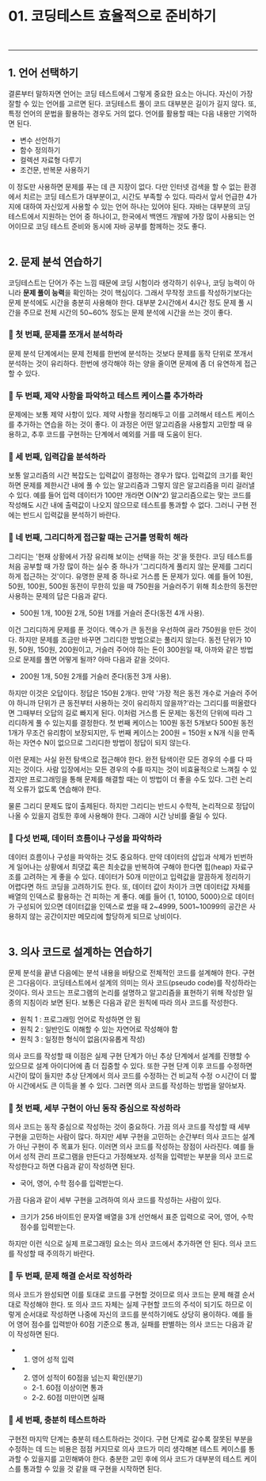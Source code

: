 # 01. 코딩테스트 효율적으로 준비하기
<br/>

---

## 1. 언어 선택하기
결론부터 말하자면 언어는 코딩 테스트에서 그렇게 중요한 요소는 아니다. 자신이 가장 잘할 수 있는 언어를 고르면 된다.
코딩테스트 풀이 코드 대부분은 길이가 길지 않다. 또, 특정 언어의 문법을 활용하는 경우도 거의 없다. 언어를 활용할 때는 다음 내용만 기억하면 된다.
- 변수 선언하기
- 함수 정의하기
- 컬렉션 자료형 다루기
- 조건문, 반복문 사용하기

이 정도만 사용하면 문제를 푸는 데 큰 지장이 없다. 다만 인터넷 검색을 할 수 없는 환경에서 치르는 코딩 테스트가 대부분이고, 시간도 부족할 수 있다.
따라서 앞서 언급한 4가지에 대하여 자신있게 사용할 수 있는 언어 하나는 있어야 된다.
자바는 대부분의 코딩 테스트에서 지원하는 언어 중 하나이고, 한국에서 백엔드 개발에 가장 많이 사용되는 언어이므로 코딩 테스트 준비와 동시에 자바 공부를 함께하는 것도 좋다.
<br/><br/>

## 2. 문제 분석 연습하기
코딩테스트는 단어가 주는 느낌 때문에 코딩 시험이라 생각하기 쉬우나, 코딩 능력이 아니라 **문제 풀이 능력**을 확인하는 것이 핵심이다.
그래서 무작정 코드를 작성하기보다는 문제 분석에도 시간을 충분히 사용해야 한다. 대부분 2시간에서 4시간 정도 문제 풀 시간을 주므로 전체 시간의 50~60% 정도는 문제 분석에 시간을 쓰는 것이 좋다.

### 🥎 첫 번째, 문제를 쪼개서 분석하라
문제 분석 단계에서는 문제 전체를 한번에 분석하는 것보다 문제를 동작 단위로 쪼개서 분석하는 것이 유리하다. 한번에 생각해야 하는 양을 줄이면 문제에 좀 더 유연하게 접근할 수 있다.

### 🥎 두 번째, 제약 사항을 파악하고 테스트 케이스를 추가하라
문제에는 보통 제약 사항이 있다. 제약 사항을 정리해두고 이를 고려해서 테스트 케이스를 추가하는 연습을 하는 것이 좋다.
이 과정은 어떤 알고리즘을 사용할지 고민할 때 유용하고, 추후 코드를 구현하는 단계에서 예외를 거를 때 도움이 된다.

### 🥎 세 번째, 입력갑을 분석하라
보통 알고리즘의 시간 복잡도는 입력값이 결정하는 경우가 많다. 입력값의 크기를 확인하면 문제를 제한시간 내에 풀 수 있는 알고리즘과 그렇지 않은 알고리즘을 미리 걸러낼 수 있다.
예를 들어 입력 데이터가 100만 개라면 O(N^2) 알고리즘으로는 맞는 코드를 작성해도 시간 내에 출력값이 나오지 않으므로 테스트를 통과할 수 없다.
그러니 구현 전에는 반드시 입력값을 분석하기 바란다.

### 🥎 네 번째, 그리디하게 접근할 때는 근거를 명확히 해라
그리디는 '현재 상황에서 가장 유리해 보이는 선택을 하는 것'을 뜻한다. 코딩 테스트를 처음 공부할 때 가장 많이 하는 실수 중 하나가 '그리디하게 풀리지 않는 문제를 그리디하게 접근하는 것'이다.
유명한 문제 중 하나로 거스름 돈 문제가 있다. 예를 들어 10원, 50원, 100원, 500원 동전이 무한히 있을 때 750원을 거슬러주기 위해 최소한의 동전만 사용하는 문제의 답은 다음과 같다.
- 500원 1개, 100원 2개, 50원 1개를 거슬러 준다(동전 4개 사용).

이건 그리디하게 문제를 푼 것이다. 액수가 큰 동전을 우선하여 골라 750원을 만든 것이다. 하지만 문제를 조금만 바꾸면 그리디한 방법으로는 풀리지 않는다.
동전 단위가 10원, 50원, 150원, 200원이고, 거슬러 주어야 하는 돈이 300원일 때, 아까와 같은 방법으로 문제를 풀면 어떻게 될까? 아마 다음과 같을 것이다.
- 200원 1개, 50원 2개를 거슬러 준다(동전 3개 사용).

하지만 이것은 오답이다. 정답은 150원 2개다.
만약 '가장 적은 동전 개수로 거슬러 주어야 하니까 단위가 큰 동전부터 사용하는 것이 유리하지 않을까?'라는 그리디를 떠올렸다면 그때부터 오답의 길로 빠지게 된다.
이처럼 거스름 돈 문제는 동전의 단위에 따라 그리디하게 풀 수 있는지를 결정한다.
첫 번째 케이스는 100원 동전 5개보다 500원 동전 1개가 무조건 유리함이 보장되지만, 두 번째 케이스는 200원 = 150원 x N개 식을 만족하는 자연수 N이 없으므로 그리디한 방법이 정답이 되지 않는다.

이런 문제는 사실 완전 탐색으로 접근해야 한다. 완전 탐색이란 모든 경우의 수를 다 따지는 것이다.
사람 입장에서는 모든 경우의 수를 따지는 것이 비효율적으로 느껴질 수 있겠지만 프로그래밍을 통해 문제를 해결할 때는 이 방법이 더 좋을 수도 있다. 그런 논리적 오류가 없도록 연습해야 한다.

물론 그리디 문제도 많이 출제된다. 하지만 그리디는 반드시 수학적, 논리적으로 정답이 나올 수 있을지 검토한 후에 사용해야 한다. 그래야 시간 낭비를 줄일 수 있다.

### 🥎 다섯 번째, 데이터 흐름이나 구성을 파악하라
데이터 흐름이나 구성을 파악하는 것도 중요하다. 만약 데이터의 삽입과 삭제가 빈번하게 일어나는 상황에서 최댓값 혹은 최솟값을 반복하여 구해야 한다면 힙(heap) 자료구조를 고려하는 게 좋을 수 있다.
데이터가 50개 미만이고 입력값을 깔끔하게 정리하기 어렵다면 하드 코딩을 고려하기도 한다. 또, 데이터 값이 차이가 크면 데이터값 자체를 배열의 인덱스로 활용하는 건 피하는 게 좋다.
예를 들어 {1, 10100, 5000}으로 데이터가 구성되어 있으면 데이터값을 인덱스로 썼을 때 2~4999, 5001~10099의 공간은 사용하지 않는 공간이지만 메모리에 할당하게 되므로 낭비이다.
<br/>
<br/>

## 3. 의사 코드로 설계하는 연습하기
문제 분석을 끝낸 다음에는 분석 내용을 바탕으로 전체적인 코드를 설계해야 한다. 구현은 그다음이다. 코딩테스트에서 설계의 의미는 의사 코드(pseudo code)를 작성하라는 것이다.
의사 코드는 프로그램의 논리를 설명하고 알고리즘을 표현하기 위해 작성한 일종의 지침이라 보면 된다. 보통은 다음과 같은 원칙에 따라 의사 코드를 작성한다.
- 원칙 1 : 프로그래밍 언어로 작성하면 안 됨
- 원칙 2 : 일반인도 이해할 수 있는 자연어로 작성해야 함
- 원칙 3 : 일정한 형식이 없음(자유롭게 작성)

의사 코드를 작성할 때 이점은 실제 구현 단계가 아닌 추상 단계에서 설계를 진행할 수 있으므로 설계 아이디어에 좀 더 집중할 수 있다.
또한 구현 단계 이후 코드를 수정하면 시간이 많이 들지만 추상 단계에서 의사 코드를 수정하는 건 비교적 수정 ㅇ시간이 더 짧아 시간에서도 큰 이득을 볼 수 있다.
그러면 의사 코드를 작성하는 방법을 알아보자.

### 🥎 첫 번째, 세부 구현이 아닌 동작 중심으로 작성하라
의사 코드는 동작 중심으로 작성하는 것이 중요하다. 가끔 의사 코드를 작성할 때 세부 구현을 고민하는 사람이 많다. 하지만 세부 구현을 고민하는 순간부터 의사 코드는 설계가 아닌 구현이 주 목표가 된다.
이러면 의사 코드를 작성하는 장점이 사라진다. 예를 들어서 성적 관리 프로그램을 만든다고 가정해보자. 성적을 입력받는 부분을 의사 코드로 작성한다고 하면 다음과 같이 작성하면 된다.
- 국어, 영어, 수학 점수를 입력받는다.

가끔 다음과 같이 세부 구현을 고려하여 의사 코드를 작성하는 사람이 있다.
- 크기가 256 바이트인 문자열 배열을 3개 선언해서 표준 입력으로 국어, 영어, 수학 점수를 입력받는다.

하지만 이런 식으로 실제 프로그래밍 요소는 의사 코드에서 추가하면 안 된다. 의사 코드를 작성할 때 주의하기 바란다.

### 🥎 두 번째, 문제 해결 순서로 작성하라
의사 코드가 완성되면 이를 토대로 코드를 구현할 것이므로 의사 코드는 문제 해결 순서대로 작성해야 한다.
또 의사 코드 자체는 실제 구현할 코드의 주석이 되기도 하므로 이렇게 순서대로 작성하면 나중에 자신의 코드를 분석하기에도 상당히 용이하다.
예를 들어 영어 점수를 입력받아 60점 기준으로 통과, 실패를 판별하는 의사 코드는 다음과 같이 작성하면 된다.
- 1. 영어 성적 입력
- 2. 영어 성적이 60점을 넘는지 확인(분기)
    - 2-1. 60점 이상이면 통과
    - 2-2. 60점 미만이면 실패

### 🥎 세 번째, 충분히 테스트하라
구현전 마지막 단계는 충분히 테스트하라는 것이다. 구현 단계로 갈수록 잘못된 부분을 수정하는 데 드는 비용은 점점 커지므로 의사 코드가 미리 생각해본 테스트 케이스를 통과할 수 있을지를 고민해봐야 한다.
충분한 고민 후에 의사 코드가 대부분의 테스트 케이스를 통과할 수 있을 것 같을 때 구현을 시작하면 된다.